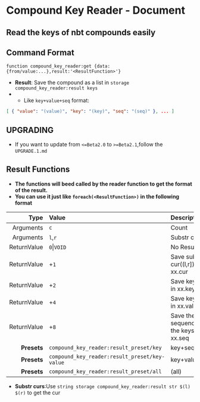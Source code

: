 # Compound Key Reader - Document
## Read the keys of nbt compounds easily
## Command Format
```mcfunction
function compound_key_reader:get {data:{from/value:...},result:'<ResultFunction>'}
```
+ **Result**: Save the compound as a list in `storage compound_key_reader:result keys`
+ + Like `key+value+seq` format:
```json
[ { "value": "(value)", "key": "(key)", "seq": "(seq)" }, ... ]
```

## UPGRADING
+ If you want to update from `<=Beta2.0` to `>=Beta2.1`,follow the `UPGRADE.1.md`

## Result Functions
+ **The functions will beed called by the reader function to get the format of the result.**
+ **You can use it just like `foreach(<ResultFunction>)` in the following format**

|Type       |Value      |Description                                    |
|----------:|:----------|:----------------------------------------------|
|Arguments  |`c`        |Count                                          |
|Arguments  |`l`,`r`    |Substr cur                                     |
|ReturnValue|`0`\|`VOID`|No Result                                      |
|ReturnValue|+`1`       |Save substr cur((l,r]) in xx.cur               |
|ReturnValue|+`2`       |Save key name in xx.key                        |
|ReturnValue|+`4`       |Save key value in xx.value                     |
|ReturnValue|+`8`       |Save the sequence in the keys in xx.seq        |
|**Presets**|`compound_key_reader:result_preset/key`      |key+seq      |
|**Presets**|`compound_key_reader:result_preset/key-value`|key+value+seq|
|**Presets**|`compound_key_reader:result_preset/all`      |(all)        |
+ **Substr curs**:Use `string storage compound_key_reader:result str $(l) $(r)` to get the cur